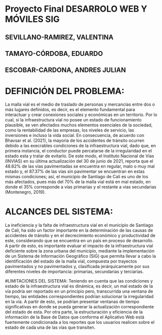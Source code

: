 # Proyecto Final DESARROLO WEB Y MÓVILES SIG

## SEVILLANO-RAMIREZ, VALENTINA
## TAMAYO-CÓRDOBA, EDUARDO
## ESCOBAR-CARDONA, ANDRES JULIAN

# DEFINICIÓN DEL PROBLEMA:
La malla vial es el medio de traslado de personas y mercancías entre dos o más lugares definidos, es decir, es el elemento fundamental para interactuar y crear conexiones sociales y económicas en un territorio. Por lo cual, si la infraestructura vial no posee un estado de funcionamiento plausible, se ven afectados muchos elementos esenciales de la sociedad, como la rentabilidad de las empresas, los niveles de servicio, las inversiones e incluso la vida social.
En consecuencia, de acuerdo con Bhavsar et al. (2021), la mayoría de los accidentes de tránsito ocurren debido a las execrables condiciones de la infraestructura vial, dado que, en primera instancia, el conductor puede percatarse de la irregularidad en el estado esta y tratar de evitarlo. De este modo, el Instituto Nacional de Vías (INVIAS) en su última actualización del 30 de junio de 2021, reporta que el 48.62% de las vías pavimentadas se encuentra en regular, malo o muy mal estado y, el 87.37% de las vías sin pavimentar se encuentran en estas mismas condiciones; así, el municipio de Santiago de Cali es uno de los más afectados, pues más del 70% de la malla vial está en mal estado, en donde el 35% corresponde a vías primarias y el restante a vías secundarias (Montenegro, 2019).

# ALCANCES DEL SISTEMA:
La ineficiencia y la falta de infraestructura vial en el municipio de Santiago de Cali, ha sido un factor importante en la determinación de las causas de accidentes de tránsito y en el decrecimiento económico y productividad de este, considerando que se encuentra en un país en proceso de desarrollo. A partir de esto, es importante evaluar el impacto de la infraestructura vial deficiente sobre la zona urbana del municipio, mediante la implementación de un Sistema de Información Geográfico (SIG) que permita llevar a cabo la identificación del estado de la malla vial, compuesta por trayectos pavimentados y no pavimentados y, clasificada jerárquicamente por sus diferentes niveles de importancia: primarias, secundarias y terciarias.

#LIMITACIONES DEL SISTEMA:
Teniendo en cuenta que las condiciones y estado de la infraestructura vial es dinámica, es decir, un mal estado de la vía podría ser reportado en un principio pero, transcurrida una ventana de tiempo, las entidades correspondientes podrían solucionar la irregularidad en la vía. A partir de esto, se podrían presentar ventanas de tiempo significativas en donde se pueda generar la actualización correspondiente del estado de esta. Por otra parte, la estructuración y eficiencia de la información de la Base de Datos que conforma el Aplicativo Web está fuertemente condicionada a los reportes que los usuarios realicen sobre el estado de cada una de las vías que transiten.
